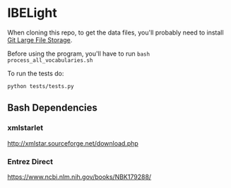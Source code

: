 # IBELight

When cloning this repo, to get the data files, you'll probably need to install [Git Large File Storage](https://git-lfs.github.com/).

Before using the program, you'll have to run `bash process_all_vocabularies.sh`

To run the tests do:

`python tests/tests.py`

## Bash Dependencies 

### xmlstarlet

http://xmlstar.sourceforge.net/download.php

### Entrez Direct

https://www.ncbi.nlm.nih.gov/books/NBK179288/

